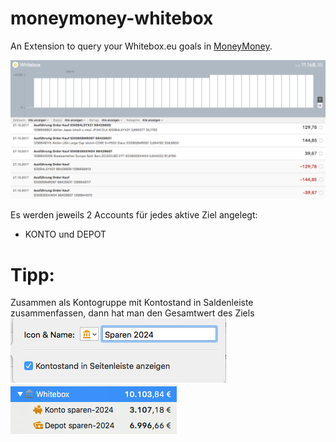 # moneymoney-whitebox
An Extension to query your Whitebox.eu goals in [MoneyMoney](https://moneymoney-app.com).

![MoneyMoney screenshot mit Whitebox](Screenshots/Whitebox.png)

Es werden jeweils 2 Accounts für jedes aktive Ziel angelegt:
- KONTO und DEPOT

# Tipp: 
Zusammen als Kontogruppe mit Kontostand in Saldenleiste zusammenfassen, dann hat man den Gesamtwert des Ziels 
![MoneyMoney screenshot Kontosaldo](Screenshots/Kontosaldo.png)
![MoneyMoney screenshot Kontogruppe](Screenshots/Kontogruppe.png)
